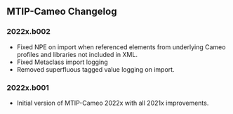 ## MTIP-Cameo Changelog

### 2022x.b002
* Fixed NPE on import when referenced elements from underlying Cameo profiles and libraries not included in XML.
* Fixed Metaclass import logging
* Removed superfluous tagged value logging on import.

### 2022x.b001
* Initial version of MTIP-Cameo 2022x with all 2021x improvements.